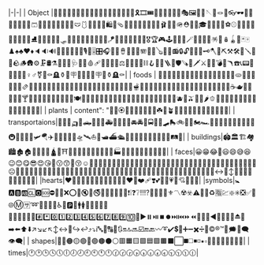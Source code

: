 |-|-|
   | Object |🎈🎆🎇🧨✨🎉🎊🎃🎄🎋🎍🎎🎏🎐🎑🧧🎀🎁🎗️🎞️🎟️🎫🎠🛝🎡🎢🎪🎭🖼️🎨🧵🪡🧶🪢🛒👓🕶️🦺🥽🥼🧥👔👕👖🩳🧣🧤🧦👗🥻👘👚🪭🩲🩱👙👛👜👝🛍️🎒🩴👞👟🥾🥿👠👡👢🪮🩰👑🧢🪖⛑️👒🎩🎓💋💄💍💎⚽⚾🥎🏀🏐🏈🏉🎱🎳🥌⛳⛸️🎣🤿🎽🛶🎿🛷🥅🏒🥍🏏🏑🏓🏸🎾🥏🪁🎯🥊🥋🥇🥈🥉🏅🎖️🏆🎮🕹️🎰🎲🔮🪄🧿🪬🧩🧸🪅🪩🪆🪀🎴🃏🀄♟️♠️♣️♥️♦️🔈🔉🔊📢📣🔔🎼🎵🎶🎙️🎤🎚️🎛️🎧📯🥁🪘🪇🎷🪈🪗🎺🎸🪕🎻🎹📻🔒🔓🔏🔐🔑🗝️🪓🔨⛏️⚒️🛠️🔧🪛🔩🧱🪨🪵🛖⚙️🗜️🛢️⚗️🧪🧫🧬🩺🩻💉🩸🩹🩼💊🔬🔭⚖️📿🔗⛓️‍💥⛓️🪝🧰🧲🪜🦯🛡️🪚🏹🗡️⚔️🔪🫙💣🔫🪃☎️📞📟📠📱📲📳📴♀️♂️⚧️🚬⚰️🪦⚱️🗿🪧🪪🔋🪫🪪🪧🗿⚱️🪦⚰️|
   | foods | 🍕🍔🍟🌭🍿🧂🥓🥚🍳🧇🥞🧈🍞🥐🥨🥯🥖🫓🧀🥗🥙🥪🌮🌯🫔🥫🍖🍗🥩🍠🥟🥠🥡🍱🍘🍙🍚🍛🍜🦪🍣🍤🍥🥮🍢🧆🥘🍲🫕🍝🥣🥧🍦🍧🍨🍩🍪🎂🍰🧁🍫🍬🍭🍡🍮🍯🍼🥛🧃☕🫖🍵🧉🍶🍾🍷🍸🍹🍺🍻🥂🥃🫗🧊🥤🧋🥢🍽️🍴🥄🏺🥝🥥🍇🍈🍉🍊🍋🍋‍🟩🍌🍍🥭🍎🍏🍐🍑🍒🍓🫐🍅🫒🍆🌽🌶️🫑🍄🥑🥒🥬🥦🥔🧄🧅🥕🌰🫚🫛🥜🍄‍🟫🫘|
   | plants | content": "💐🌸🏵️🌹🌺🌻🌼🌷🪻🥀☘️🌱🪴🌲🌳🌴🌵🌾🌿🍀🍁🍂🍃🪹🪺|
    | transportaions|🚗🚓🚕🛺🚙🛻🚌🚐🚎🚑🚒🚚🚛🚜🚘🚔🚖🚍🦽🦼🛹🛼🚲🛴🛵🏍️🏎️🚄🚅🚈🚝🚞🚃🚋🚆🚉🚊🚇🚟🚠🚡🚂🛩️🪂✈️🛫🛬💺🚁🚀🛸🛰️⛵🚤🛥️⛴️🛳️🚢⚓🛟🚏⛽🛞🚨🚥🚦🚧🛤️🧭|
    | buildings|🏟️🏛️🏗️🏘️🏙️🏚️🏠🏡⛪🕋🕌🛕🕍⛩️🏢🏣🏤🏥🏦🏨🏩🏪🏫🏬🏭🏯🏰💒🗼🌉🗽⛲🌁🌃🌆|
    | faces|😀😁😂🤣😃😄😅😆😉😊😋😎😍😘🥰😗😙🥲😚☺️🙂🤗🤩🤔🫡🤨😐😑😶🫥😶‍🌫️🙄😏😣😥😮🤐😯😪😫🥱😴😌😛😜😝🤤😒😓😔😕🫤🙃🫠🤑😲☹️🙁😖😞😟😤😢😭😦😧😨😩🤯😬😮‍💨😰😱🥵🥶😳🤪😵😵‍💫🥴😠😡🤬😷🤒🤕🤢🤮🤧😇🥳🥸🥺🥹🤠🤡🤥🫨🙂‍↔️🙂‍↕️🤫🤭🫢🫣🧐🤓😈👿👹🤖|
    |hearts|❤️🩷🧡💛💚💙🩵💜🤎🖤🩶🤍💔❤️‍🔥❤️‍🩹❣️💕💞💓💗💖💘💝💟💌|
 |symbols|🚼🅰️🅱️🆎🆑🅾️🆘⛔🛑📛❌⭕🚫🔇🔕🚭🚷🚯🚳🚱🔞📵❗❕❓❔‼️⁉️💯🔅🔆🔱⚜️〽️☢️☣️⚠️🚸🔰♻️🈯💹❇️✳️❎✅💠🌐Ⓜ️🈂️➿🛂🛃🛄🛅♿🚾🅿️🚰🚹🚺🚻🚮📶🛜🈁🆖🆗🆙🆒🆕🆓#️⃣*️⃣0️⃣1️⃣2️⃣3️⃣4️⃣5️⃣6️⃣7️⃣8️⃣9️⃣🔟🔢▶️⏸️⏯️⏹️⏺️⏭️⏮️⏩⏪🔀🔁🔂◀️🔼⏫🔽⏬⏏️🎦➡️⬅️⬆️⬇️↗️↘️↙️↖️↕️↔️🔄️↪️↩️⤴️⤵️ℹ️🔤🔡🔠🔣🔃🔛🔝🔜☑️🔚🔙〰️➰✔️💲💱➕➖✖️➗🟰©️®️™️💭🗯️💬🗨️👁️‍🗨️|
    | shapes|🔘🔴🟠🟡🟢🔵🟣🟤⚫⚪🟥🟧🟨🟩🟦🟪🟫⬛⬜◼️◻️◾◽▪️▫️🔶🔸🔷🔹🔺🔻🔲🔳|
    | times|🕐🕑🕒🕓🕔🕕🕖🕗🕘🕙🕚🕛🕜🕝🕞🕟🕠🕡🕢🕣🕤🕥🕦🕧|




